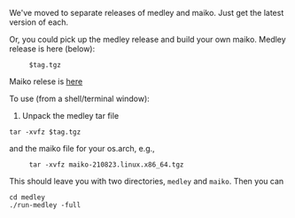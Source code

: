 We've moved to separate releases of medley and maiko.
Just get the latest version of each.

Or, you could pick up the medley release and build your own maiko.
Medley release is here (below): 
```
     $tag.tgz
```

Maiko relese is [here](https://github.com/Interlisp/maiko/releases)

To use (from a shell/terminal window):

1. Unpack the medley tar file
  ```
  tar -xvfz $tag.tgz
  ```
  and the maiko file for your os.arch, e.g.,
```
     tar -xvfz maiko-210823.linux.x86_64.tgz
```
  This should leave you with two directories, `medley` and `maiko`.
  Then you can 
   ```
   cd medley
   ./run-medley -full
   ```
   


